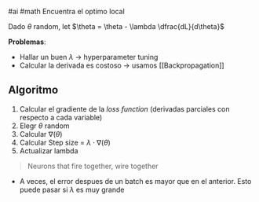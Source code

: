 #ai #math 
Encuentra el optimo local

Dado $\theta$ random, let $\theta = \theta - \lambda \dfrac{dL}{d\theta}$ 

**Problemas**:
- Hallar un buen $\lambda$ -> hyperparameter tuning
- Calcular la derivada es costoso -> usamos [[Backpropagation]]
## Algoritmo
1. Calcular el gradiente de la *loss function* (derivadas parciales con respecto a cada variable)
2. Elegr $\theta$ random
3. Calcular $\nabla(\theta)$ 
4. Calcular Step size = $\lambda \cdot \nabla(\theta)$ 
5. Actualizar lambda

> Neurons that fire together, wire together

- A veces, el error despues de un batch es mayor que en el anterior. Esto puede pasar si $\lambda$ es muy grande
